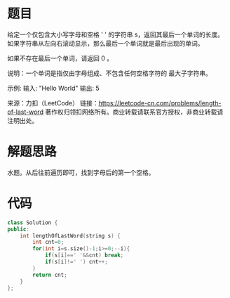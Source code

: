 # 题目

给定一个仅包含大小写字母和空格 ' ' 的字符串 s，返回其最后一个单词的长度。如果字符串从左向右滚动显示，那么最后一个单词就是最后出现的单词。

如果不存在最后一个单词，请返回 0 。

说明：一个单词是指仅由字母组成、不包含任何空格字符的 最大子字符串。

 

示例:
输入: "Hello World"
输出: 5

来源：力扣（LeetCode）
链接：https://leetcode-cn.com/problems/length-of-last-word
著作权归领扣网络所有。商业转载请联系官方授权，非商业转载请注明出处。

# 解题思路

水题。从后往前遍历即可，找到字母后的第一个空格。

# 代码

```cpp
class Solution {
public:
    int lengthOfLastWord(string s) {
        int cnt=0;
        for(int i=s.size()-1;i>=0;--i){
            if(s[i]==' '&&cnt) break;
            if(s[i]!=' ') cnt++;
        }
        return cnt;
    }
};
```

